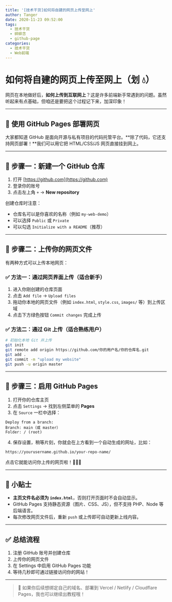 ```yaml
---
title: '[技术干货]如何将自建的网页上传至网上'
author: Tanger
date: 2020-11-23 09:52:00
tags:
  - 技术干货
  - 碎碎念
  - github-page
categories:
  - 技术干货
  - Web前端
---
```


# 如何将自建的网页上传至网上（划 💧）

网页在本地做好后，**如何上传到互联网上**？这是许多前端新手常遇到的问题。虽然听起来有点基础，但咱还是要把这个过程记下来，加深印象！

---

## 🚀 使用 GitHub Pages 部署网页

大家都知道 GitHub 是面向开源与私有项目的代码托管平台。**除了代码，它还支持网页部署！**我们可以用它把 HTML/CSS/JS 网页直接挂到网上。

---

## 📝 步骤一：新建一个 GitHub 仓库

1. 打开 [https://github.com](https://github.com)
2. 登录你的账号
3. 点击左上角 `+` → **New repository**

创建仓库时注意：

- 仓库名可以是你喜欢的名称（例如 `my-web-demo`）
- 可以选择 `Public` 或 `Private`
- 可以勾选 `Initialize with a README`（推荐）

---

## 🧩 步骤二：上传你的网页文件

有两种方式可以上传本地网页：

### ✅ 方法一：通过网页界面上传（适合新手）

1. 进入你刚创建的仓库页面
2. 点击 `Add file` → `Upload files`
3. 拖动你本地的网页文件（例如 `index.html`, `style.css`, `images/` 等）到上传区域
4. 点击下方绿色按钮 `Commit changes` 完成上传

### ✅ 方法二：通过 Git 上传（适合熟练用户）

```bash
# 初始化本地 Git 并上传
git init
git remote add origin https://github.com/你的用户名/你的仓库名.git
git add .
git commit -m "upload my website"
git push -u origin master
```

---

## 🔧 步骤三：启用 GitHub Pages

1. 打开你的仓库主页
2. 点击 `Settings` → 找到左侧菜单的 **Pages**
3. 在 `Source` 一栏中选择：

```
Deploy from a branch:
Branch: main（或 master）
Folder: / (root)
```

4. 保存设置，稍等片刻，你就会在上方看到一个自动生成的网址，比如：

```
https://yourusername.github.io/your-repo-name/
```

点击它就能访问你上传的网页啦！🎉🎉🎉

---

## 🌟 小贴士

- **主页文件名必须为 `index.html`**，否则打开页面时不会自动显示。
- GitHub Pages 支持静态资源（图片、CSS、JS），但不支持 PHP、Node 等后端语言。
- 每次修改网页文件后，重新 `push` 或上传即可自动更新上线内容。

---

## ✅ 总结流程

1. 注册 GitHub 账号并创建仓库
2. 上传你的网页文件
3. 在 Settings 中启用 GitHub Pages 功能
4. 等待几秒即可通过链接访问你的网站！

---

> 💬 如果你后续想绑定自己的域名、部署到 Vercel / Netlify / Cloudflare Pages，我也可以继续出教程哦！
